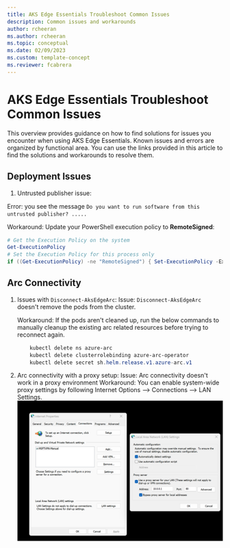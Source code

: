 ```yaml
---
title: AKS Edge Essentials Troubleshoot Common Issues 
description: Common issues and workarounds
author: rcheeran
ms.author: rcheeran
ms.topic: conceptual
ms.date: 02/09/2023
ms.custom: template-concept
ms.reviewer: fcabrera
---
```


# AKS Edge Essentials Troubleshoot Common Issues

This overview provides guidance on how to find solutions for issues you encounter when using AKS Edge Essentials. Known issues and errors are organized by functional area. You can use the links provided in this article to find the solutions and workarounds to resolve them.

## Deployment Issues

1. Untrusted publisher issue:

Error: you see the message `Do you want to run software from this untrusted publisher? .....`

Workaround: Update your PowerShell execution policy to **RemoteSigned**:

```powershell
# Get the Execution Policy on the system
Get-ExecutionPolicy
# Set the Execution Policy for this process only
if ((Get-ExecutionPolicy) -ne "RemoteSigned") { Set-ExecutionPolicy -ExecutionPolicy RemoteSigned -Scope Process -Force }
```

## Arc Connectivity

1. Issues with `Disconnect-AksEdgeArc`:
    Issue: `Disconnect-AksEdgeArc` doesn't remove the pods from the cluster.

    Workaround: If the pods aren't cleaned up, run the below commands to manually cleanup the existing arc related resources before trying to reconnect again.

    ```powershell
        kubectl delete ns azure-arc
        kubectl delete clusterrolebinding azure-arc-operator
        kubectl delete secret sh.helm.release.v1.azure-arc.v1
    ```
2. Arc connectivity with a proxy setup:
    Issue: Arc connectivity doesn't work in a proxy environment
    Workaround: You can enable system-wide proxy settings by following Internet Options --> Connections --> LAN Settings. ![Screenshot showing Internet Options](./media/aks-edge/aks-edge-arc-proxy.png)